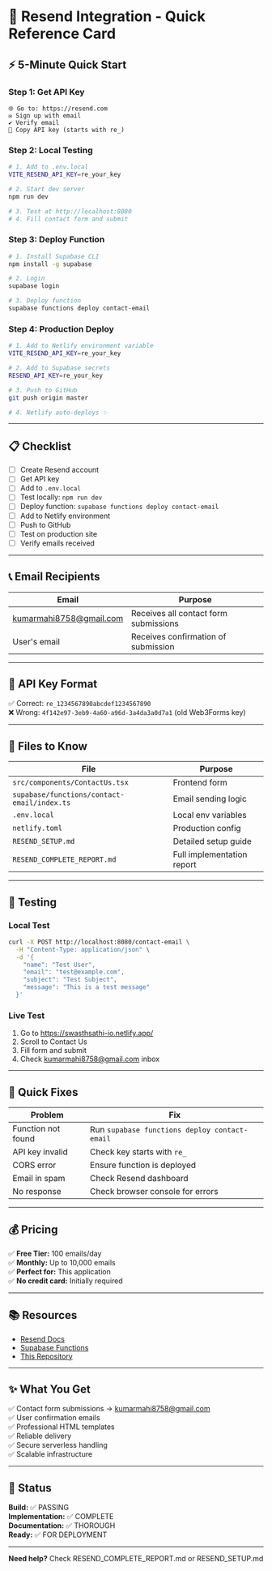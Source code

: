 # 🚀 Resend Integration - Quick Reference Card

## ⚡ 5-Minute Quick Start

### Step 1: Get API Key
```
🌐 Go to: https://resend.com
✉️ Sign up with email
✔️ Verify email
🔑 Copy API key (starts with re_)
```

### Step 2: Local Testing
```bash
# 1. Add to .env.local
VITE_RESEND_API_KEY=re_your_key

# 2. Start dev server
npm run dev

# 3. Test at http://localhost:8080
# 4. Fill contact form and submit
```

### Step 3: Deploy Function
```bash
# 1. Install Supabase CLI
npm install -g supabase

# 2. Login
supabase login

# 3. Deploy function
supabase functions deploy contact-email
```

### Step 4: Production Deploy
```bash
# 1. Add to Netlify environment variable
VITE_RESEND_API_KEY=re_your_key

# 2. Add to Supabase secrets
RESEND_API_KEY=re_your_key

# 3. Push to GitHub
git push origin master

# 4. Netlify auto-deploys ✨
```

---

## 📋 Checklist

- [ ] Create Resend account
- [ ] Get API key
- [ ] Add to `.env.local`
- [ ] Test locally: `npm run dev`
- [ ] Deploy function: `supabase functions deploy contact-email`
- [ ] Add to Netlify environment
- [ ] Push to GitHub
- [ ] Test on production site
- [ ] Verify emails received

---

## 📞 Email Recipients

| Email | Purpose |
|-------|---------|
| kumarmahi8758@gmail.com | Receives all contact form submissions |
| User's email | Receives confirmation of submission |

---

## 🔑 API Key Format

✅ Correct: `re_1234567890abcdef1234567890`  
❌ Wrong: `4f142e97-3eb9-4a60-a96d-3a4da3a0d7a1` (old Web3Forms key)

---

## 📁 Files to Know

| File | Purpose |
|------|---------|
| `src/components/ContactUs.tsx` | Frontend form |
| `supabase/functions/contact-email/index.ts` | Email sending logic |
| `.env.local` | Local env variables |
| `netlify.toml` | Production config |
| `RESEND_SETUP.md` | Detailed setup guide |
| `RESEND_COMPLETE_REPORT.md` | Full implementation report |

---

## 🧪 Testing

### Local Test
```bash
curl -X POST http://localhost:8080/contact-email \
  -H "Content-Type: application/json" \
  -d '{
    "name": "Test User",
    "email": "test@example.com",
    "subject": "Test Subject",
    "message": "This is a test message"
  }'
```

### Live Test
1. Go to https://swasthsathi-io.netlify.app/
2. Scroll to Contact Us
3. Fill form and submit
4. Check kumarmahi8758@gmail.com inbox

---

## 🐛 Quick Fixes

| Problem | Fix |
|---------|-----|
| Function not found | Run `supabase functions deploy contact-email` |
| API key invalid | Check key starts with `re_` |
| CORS error | Ensure function is deployed |
| Email in spam | Check Resend dashboard |
| No response | Check browser console for errors |

---

## 💰 Pricing

✅ **Free Tier:** 100 emails/day  
✅ **Monthly:** Up to 10,000 emails  
✅ **Perfect for:** This application  
✅ **No credit card:** Initially required

---

## 📚 Resources

- [Resend Docs](https://resend.com/docs)
- [Supabase Functions](https://supabase.com/docs/guides/functions)
- [This Repository](https://github.com/mahi-8758/swasthsathi)

---

## ✨ What You Get

✅ Contact form submissions → kumarmahi8758@gmail.com  
✅ User confirmation emails  
✅ Professional HTML templates  
✅ Reliable delivery  
✅ Secure serverless handling  
✅ Scalable infrastructure  

---

## 🎯 Status

**Build:** ✅ PASSING  
**Implementation:** ✅ COMPLETE  
**Documentation:** ✅ THOROUGH  
**Ready:** ✅ FOR DEPLOYMENT  

---

**Need help?** Check RESEND_COMPLETE_REPORT.md or RESEND_SETUP.md

